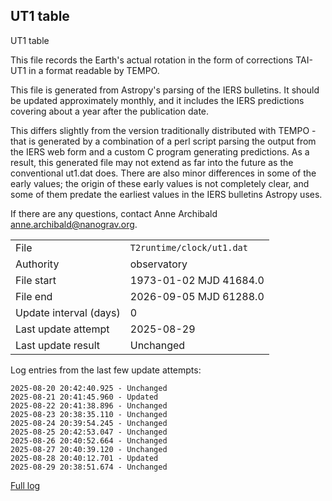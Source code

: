 
## UT1 table

UT1 table

This file records the Earth's actual rotation in the form of
corrections TAI-UT1 in a format readable by TEMPO.

This file is generated from Astropy's parsing of the IERS
bulletins. It should be updated approximately monthly, and it
includes the IERS predictions covering about a year after the
publication date.

This differs slightly from the version traditionally distributed
with TEMPO - that is generated by a combination of a perl script
parsing the output from the IERS web form and a custom C program
generating predictions. As a result, this generated file may not
extend as far into the future as the conventional ut1.dat does.
There are also minor differences in some of the early values; the
origin of these early values is not completely clear, and some of
them predate the earliest values in the IERS bulletins Astropy uses.

If there are any questions, contact Anne Archibald
<anne.archibald@nanograv.org>.

|     |     |
|:--- |:--- |
| File | `T2runtime/clock/ut1.dat` |
| Authority | observatory |
| File start | 1973-01-02 MJD 41684.0 |
| File end | 2026-09-05 MJD 61288.0 |
| Update interval (days) | 0 |
| Last update attempt | 2025-08-29 |
| Last update result | Unchanged |

Log entries from the last few update attempts:
```
2025-08-20 20:42:40.925 - Unchanged
2025-08-21 20:41:45.960 - Updated
2025-08-22 20:41:38.896 - Unchanged
2025-08-23 20:38:35.110 - Unchanged
2025-08-24 20:39:54.245 - Unchanged
2025-08-25 20:42:53.047 - Unchanged
2025-08-26 20:40:52.664 - Unchanged
2025-08-27 20:40:39.120 - Unchanged
2025-08-28 20:40:12.701 - Updated
2025-08-29 20:38:51.674 - Unchanged
```
[Full log](https://raw.githubusercontent.com/ipta/pulsar-clock-corrections/main/log/T2runtime/clock/ut1.dat.log)
